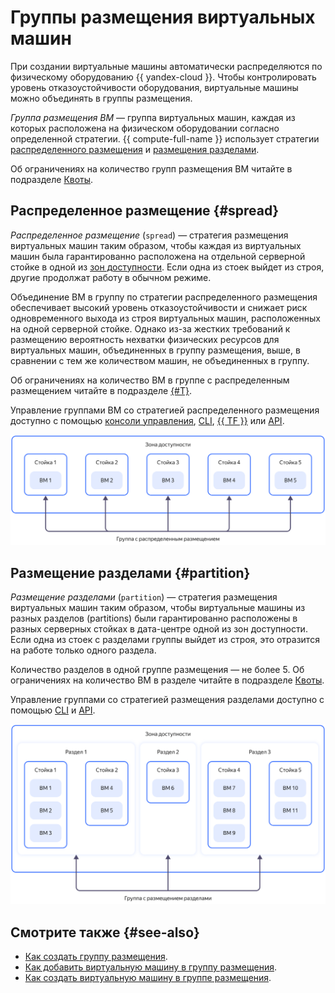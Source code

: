 # Группы размещения виртуальных машин

При создании виртуальные машины автоматически распределяются по физическому оборудованию {{ yandex-cloud }}. Чтобы контролировать уровень отказоустойчивости оборудования, виртуальные машины можно объединять в группы размещения.

_Группа размещения ВМ_ — группа виртуальных машин, каждая из которых расположена на физическом оборудовании согласно определенной стратегии. {{ compute-full-name }} использует стратегии [распределенного размещения](#spread) и [размещения разделами](#partition).

Об ограничениях на количество групп размещения ВМ читайте в подразделе [Квоты](../concepts/limits.md#compute-quotas).

## Распределенное размещение {#spread}

_Распределенное размещение_ (`spread`) — стратегия размещения виртуальных машин таким образом, чтобы каждая из виртуальных машин была гарантированно расположена на отдельной серверной стойке в одной из [зон доступности](../../overview/concepts/geo-scope.md). Если одна из стоек выйдет из строя, другие продолжат работу в обычном режиме.

Объединение ВМ в группу по стратегии распределенного размещения обеспечивает высокий уровень отказоустойчивости и снижает риск одновременного выхода из строя виртуальных машин, расположенных на одной серверной стойке. Однако из-за жестких требований к размещению вероятность нехватки физических ресурсов для виртуальных машин, объединенных в группу размещения, выше, в сравнении с тем же количеством машин, не объединенных в группу.

Об ограничениях на количество ВМ в группе с распределенным размещением читайте в подразделе [{#T}](../concepts/limits.md#compute-limits-vm).

Управление группами ВМ со стратегией распределенного размещения доступно с помощью [консоли управления](../../console/), [CLI](../../cli/quickstart.md), [{{ TF }}](../../tutorials/infrastructure-management/terraform-quickstart.md) или [API](../api-ref/).

![placement-groups-vm-spread](../../_assets/compute/placement-groups-vm-spread.svg)

## Размещение разделами {#partition}

_Размещение разделами_ (`partition`) — стратегия размещения виртуальных машин таким образом, чтобы виртуальные машины из разных разделов (partitions) были гарантированно расположены в разных серверных стойках в дата-центре одной из зон доступности. Если одна из стоек с разделами группы выйдет из строя, это отразится на работе только одного раздела.

Количество разделов в одной группе размещения — не более 5. Об ограничениях на количество ВМ в разделе читайте в подразделе [Квоты](../concepts/limits.md#compute-quotas).

Управление группами со стратегией размещения разделами доступно с помощью [CLI](../../cli/quickstart.md) и [API](../api-ref/).

![placement-groups-vm-partition](../../_assets/compute/placement-groups-vm-partition.svg)

## Смотрите также {#see-also}

* [Как создать группу размещения](../operations/placement-groups/create.md).
* [Как добавить виртуальную машину в группу размещения](../operations/placement-groups/add-vm.md).
* [Как создать виртуальную машину в группе размещения](../operations/placement-groups/create-vm-in-pg.md).